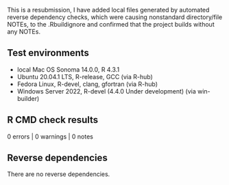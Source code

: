 This is a resubmission, I have added local files generated by automated reverse
dependency checks, which were causing nonstandard directory/file NOTEs, to the
.Rbuildignore and confirmed that the project builds without any NOTEs.

## Test environments
* local Mac OS Sonoma 14.0.0, R 4.3.1
* Ubuntu 20.04.1 LTS, R-release, GCC (via R-hub)
* Fedora Linux, R-devel, clang, gfortran (via R-hub)
* Windows Server 2022, R-devel (4.4.0 Under development) (via win-builder)

## R CMD check results

0 errors | 0 warnings | 0 notes

## Reverse dependencies

There are no reverse dependencies.
